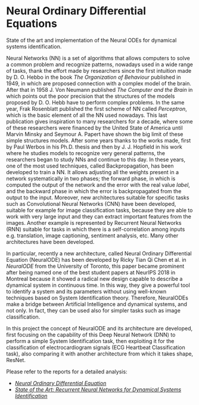 # Neural Ordinary Differential Equations
State of the art and implementation of the Neural ODEs for dynamical systems identification.


Neural Networks (NN) is a set of algorithms that allows computers to solve a common problem and recognize patterns, nowadays used in a wide range of tasks, thank the effort made by researchers since the first intuition made by D. O. Hebbo in the book _The Organization of Behaviour_ published in 1949, in which are proposed connection with a complex model of the brain. After that in 1958 J. Von Neumann published _The Computer and the Brain_ in which points out the poor precision that the structures of the models proposed by D. O. Hebb have to perform complex problems. In the same year, Frak Rosenblatt published the first scheme of NN called _Perceptron_, which is the basic element of all the NN used nowadays. This last publication gives inspiration to many researchers for a decade, where some of these researchers were financed by the United State of America until Marvin Minsky and Seymour A. Papert have shown the big limit of these simple structures models. After some years thanks to the works made, first by Paul Werbos in his Ph.D. thesis and then by  J. J. Hopfield in his work where he studies models to recognize very general patterns, the researchers began to study NNs and continue to this day. In these years, one of the most used techniques, called Backpropagation, has been developed to train a NN. It allows adjusting all the weights present in a network systematically in two phases; the forward phase, in which is computed the output of the network and the error with the real value _label_,  and the backward phase in which the error is backpropagated from the output to the input. Moreover, new architectures suitable for specific tasks such as Convolutional Neural Networks (CNN) have been developed, suitable for example for image classification tasks, because they are able to work with very large input and they can extract important features from the images. Another example is represented by Recurrent Neural Networks (RNN) suitable for tasks in which there is a self-correlation among inputs e.g. translation, image captioning, sentiment analysis, etc.
Many other architectures have been developed. 


In particular, recently a new architecture, called Neural Ordinary Differential Equation (NeuralODE) has been developed by Ricky Tian Qi Chen et al. in _NeuralODE_ from the University of Toronto, this paper became prominent after being named one of the best student papers at NeurIPS 2018 in Montreal because it showed a radical new design capable to describe a dynamical system in continuous time. In this way, they give a powerful tool to identify a system and its parameters without using well-known techniques based on System Identification theory.
Therefore, NeuralODEs make a bridge between Artificial Intelligence and dynamical systems, and not only. In fact, they can be used also for simpler tasks such as image classification.


In this project the concept of NeuralODE and its architecture are developed, first focusing on the capability of this Deep Neural Network (DNN) to perform a simple System Identification task, then exploiting it for the classification of electrocardiogram signals (ECG Heartbeat Classification task), also comparing it with another architecture from which it takes shape, ResNet.


Please refer to the reports for a detailed analysis:

* [_Neural Ordinary Differential Equation_](https://github.com/matteofacci/neural-ordinary-differential-equations/blob/fa37732623ad72fc38ec9267af1b0178364ec6f9/reports%20and%20presentation/Neural_Ordinary_Differential_Equation.pdf)
* [_State of the Art: Recurrent Neural Networks for Dynamical Systems Identification_](https://github.com/matteofacci/neural-ordinary-differential-equations/blob/fa37732623ad72fc38ec9267af1b0178364ec6f9/reports%20and%20presentation/State_of_the_Art_Recurrent_Neural_Networks_for_dynamical_systems_identification.pdf)
